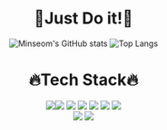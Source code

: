 <div align="center">
  
# 👊Just Do it!👊

![Minseom's GitHub stats](https://github-readme-stats.vercel.app/api?username=alstja98&show_icons=true&theme=great-gatsby)
![Top Langs](https://github-readme-stats.vercel.app/api/top-langs/?username=alstja98&layout=compact&theme=great-gatsby)
# 🔥Tech Stack🔥
<img src="https://img.shields.io/badge/Java-informational?style={plastic}&logo=Java&logoColor={007396}"/><img src="https://img.shields.io/badge/JavaScript-lightgrey?style={plastic}&logo=JavaScript&logoColor={F7DF1E}"/>
<img src="https://img.shields.io/badge/MySQL-yellow?style={plastic}&logo=MySQL&logoColor={4479A1}"/>
<img src="https://img.shields.io/badge/Python-white?style={plastic}&logo=Python&logoColor={3776AB}"/>
<img src="https://img.shields.io/badge/HTML5-orange?style={plastic}&logo=HTML5&logoColor={E34F26}"/>
<img src="https://img.shields.io/badge/Spring-green?style={plastic}&logo=Spring&logoColor={6DB33F}"/>
<img src="https://img.shields.io/badge/CSS3-informational?style={plastic}&logo=CSS3&logoColor={1572B6}"/> <br>
<img src="https://img.shields.io/badge/GitHub-black?style={plastic}&logo=Github&logoColor={181717}"/>
<img src="https://img.shields.io/badge/Notion-grey?style={plastic}&logo=Notion&logoColor={000000}"/>
#
  
</div>
<!--
**alstja98/alstja98** is a ✨ _special_ ✨ repository because its `README.md` (this file) appears on your GitHub profile.

Here are some ideas to get you started:

- 🔭 I’m currently working on ...
- 🌱 I’m currently learning ...
- 👯 I’m looking to collaborate on ...
- 🤔 I’m looking for help with ...
- 💬 Ask me about ...
- 📫 How to reach me: ...
- 😄 Pronouns: ...
- ⚡ Fun fact: ...
-->
